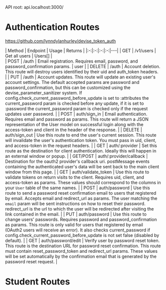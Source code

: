 API root: api.localhost:3000/

# Authentication Routes #
https://github.com/lynndylanhurley/devise_token_auth

| Method | Endpoint | Usage  | Returns |
|:-:|:-:|:-:|:-:|---|
| GET  | /v1/users  |  Get all users  | Users[]  |   
| POST    | /auth   | Email registration. Requires email, password, and password_confirmation params. | user |
| DELETE | /auth | Account deletion. This route will destroy users identified by their uid and auth_token headers. |
| PUT | /auth | Account updates. This route will update an existing user's account settings. The default accepted params are password and password_confirmation, but this can be customized using the devise_parameter_sanitizer system. If config.check_current_password_before_update is set to :attributes the current_password param is checked before any update, if it is set to :password the current_password param is checked only if the request updates user password. |
| POST | auth/sign_in | Email authentication. Requires email and password as params. This route will return a JSON representation of the User model on successful login along with the access-token and client in the header of the response. |
| DELETE | auth/sign_out | Use this route to end the user's current session. This route will invalidate the user's authentication token. You must pass in uid, client, and access-token in the request headers. |
| GET | auth/:provider | Set this route as the destination for client authentication. Ideally this will happen in an external window or popup. |
| GET/POST | auth/:provider/callback | Destination for the oauth2 provider's callback uri. postMessage events containing the authenticated user's data will be sent back to the main client window from this page. |
| GET | auth/validate_token | Use this route to validate tokens on return visits to the client. Requires uid, client, and access-token as params. These values should correspond to the columns in your `User` table of the same names. |
| POST | auth/password | Use this route to send a password reset confirmation email to users that registered by email. Accepts email and redirect_url as params. The user matching the `email` param will be sent instructions on how to reset their password. redirect_url is the url to which the user will be redirected after visiting the link contained in the email. |
| PUT | auth/password | Use this route to change users' passwords. Requires password and password_confirmation as params. This route is only valid for users that registered by email (OAuth2 users will receive an error). It also checks current_password if config.check_current_password_before_update is not set false (disabled by default). |
| GET | auth/password/edit | Verify user by password reset token. This route is the destination URL for password reset confirmation. This route must contain reset_password_token and redirect_url params. These values will be set automatically by the confirmation email that is generated by the password reset request. |

# Student Routes #